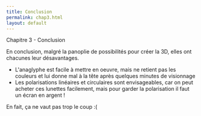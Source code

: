 ```yaml
---
title: Conclusion
permalink: chap3.html
layout: default
---
```


<div class="title-box">Chapitre 3 - Conclusion</div>

En conclusion, malgré la panoplie de possibilités pour créer la 3D, elles ont chacunes leur désavantages.

  - L'anaglyphe est facile à mettre en oeuvre, mais ne retient pas les couleurs et lui donne mal à la tête après quelques minutes de visionnage
  - Les polarisations linéaires et circulaires sont envisageables, car on peut acheter ces lunettes facilement, mais pour garder la polarisation il faut un écran en argent ! 
  
En fait, ça ne vaut pas trop le coup :(
